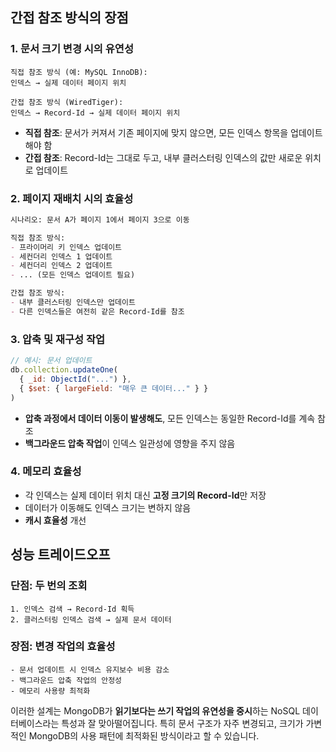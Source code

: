 ## 간접 참조 방식의 장점
### 1. **문서 크기 변경 시의 유연성**
``` 
직접 참조 방식 (예: MySQL InnoDB):
인덱스 → 실제 데이터 페이지 위치

간접 참조 방식 (WiredTiger):
인덱스 → Record-Id → 실제 데이터 페이지 위치
```
- **직접 참조**: 문서가 커져서 기존 페이지에 맞지 않으면, 모든 인덱스 항목을 업데이트해야 함
- **간접 참조**: Record-Id는 그대로 두고, 내부 클러스터링 인덱스의 값만 새로운 위치로 업데이트

### 2. **페이지 재배치 시의 효율성**
``` markdown
시나리오: 문서 A가 페이지 1에서 페이지 3으로 이동

직접 참조 방식:
- 프라이머리 키 인덱스 업데이트
- 세컨더리 인덱스 1 업데이트
- 세컨더리 인덱스 2 업데이트
- ... (모든 인덱스 업데이트 필요)

간접 참조 방식:
- 내부 클러스터링 인덱스만 업데이트
- 다른 인덱스들은 여전히 같은 Record-Id를 참조
```
### 3. **압축 및 재구성 작업**
``` javascript
// 예시: 문서 업데이트
db.collection.updateOne(
  { _id: ObjectId("...") },
  { $set: { largeField: "매우 큰 데이터..." } }
)
```
- **압축 과정에서 데이터 이동이 발생해도**, 모든 인덱스는 동일한 Record-Id를 계속 참조
- **백그라운드 압축 작업**이 인덱스 일관성에 영향을 주지 않음

### 4. **메모리 효율성**
- 각 인덱스는 실제 데이터 위치 대신 **고정 크기의 Record-Id**만 저장
- 데이터가 이동해도 인덱스 크기는 변하지 않음
- **캐시 효율성** 개선

## 성능 트레이드오프
### 단점: 두 번의 조회
``` 
1. 인덱스 검색 → Record-Id 획득
2. 클러스터링 인덱스 검색 → 실제 문서 데이터
```
### 장점: 변경 작업의 효율성
``` 
- 문서 업데이트 시 인덱스 유지보수 비용 감소
- 백그라운드 압축 작업의 안정성
- 메모리 사용량 최적화
```
이러한 설계는 MongoDB가 **읽기보다는 쓰기 작업의 유연성을 중시**하는 NoSQL 데이터베이스라는 특성과 잘 맞아떨어집니다. 특히 문서 구조가 자주 변경되고, 크기가 가변적인 MongoDB의 사용 패턴에 최적화된 방식이라고 할 수 있습니다.
